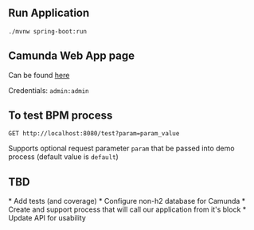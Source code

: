 <h2>Run Application</h2>

```
./mvnw spring-boot:run
```

<h2>Camunda Web App page</h2>

Can be found [here](http://localhost:8080/app/welcome/default/#!/login)

Credentials: `admin:admin`

<h2>To test BPM process </h2>

```
GET http://localhost:8080/test?param=param_value
```

Supports optional request parameter `param` that be passed into demo process (default value is `default`)

<h2>TBD</h2>
* Add tests (and coverage)
* Configure non-h2 database for Camunda
* Create and support process that will call our application from it's block
* Update API for usability
